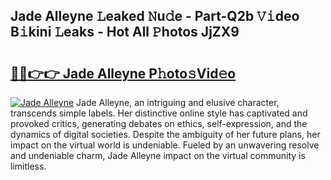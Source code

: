 ## Jade Alleyne 𝙻eaked 𝙽u𝚍e - Part-Q2b 𝚅𝚒deo B𝚒kini 𝙻eaks - Hot All 𝙿hotos JjZX9

# <h2><a href="http://ld4axev.urlbe.top/?page=Jade+Alleyne">🔗🔗👉👉 Jade Alleyne P𝚑oto𝚜Vid𝚎o</a></h2>

[![Jade Alleyne](https://i.imgur.com/eBuTRDB.gif)](http://ld4axev.urlbe.top/?page=Jade+Alleyne)
Jade Alleyne, an intriguing and elusive character, transcends simple labels. Her distinctive online style has captivated and provoked critics, generating debates on ethics, self-expression, and the dynamics of digital societies. Despite the ambiguity of her future plans, her impact on the virtual world is undeniable. Fueled by an unwavering resolve and undeniable charm, Jade Alleyne impact on the virtual community is limitless.
